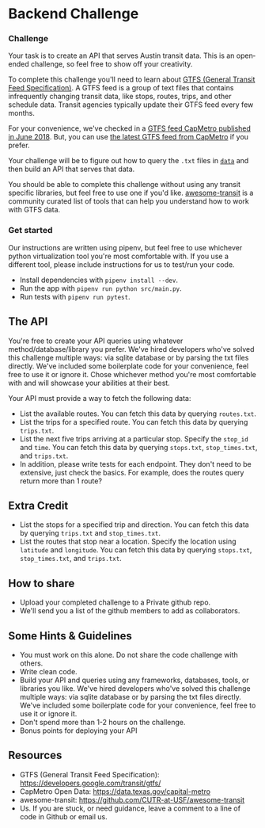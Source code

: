 # Backend Challenge

### Challenge

Your task is to create an API that serves Austin transit data. This is an open‐ended challenge, so feel free to show off your creativity.

To complete this challenge you'll need to learn about [GTFS (General Transit Feed Specification)](https://developers.google.com/transit/gtfs/). A GTFS feed is a group of text files that contains infrequently changing transit data, like stops, routes, trips, and other schedule data. Transit agencies typically update their GTFS feed every few months.

For your convenience, we've checked in a [GTFS feed CapMetro published in June 2018](./data). But, you can use [the latest GTFS feed from CapMetro](https://data.texas.gov/capital-metro) if you prefer.

Your challenge will be to figure out how to query the `.txt` files in [`data`](./data) and then build an API that serves that data.

You should be able to complete this challenge without using any transit specific libraries, but feel free to use one if you'd like. [awesome-transit](https://github.com/CUTR-at-USF/awesome-transit) is a community curated list of tools that can help you understand how to work with GTFS data.

### Get started

Our instructions are written using pipenv, but feel free to use whichever python virtualization tool you're most comfortable with. If you use a different tool, please include instructions for us to test/run your code.

- Install dependencies with `pipenv install --dev`.
- Run the app with `pipenv run python src/main.py`.
- Run tests with `pipenv run pytest`.

## The API

You're free to create your API queries using whatever method/database/library you prefer. We've hired developers who've solved this challenge multiple ways: via sqlite database or by parsing the txt files directly. We've included some boilerplate code for your convenience, feel free to use it or ignore it. Chose whichever method you're most comfortable with and will showcase your abilities at their best.

Your API must provide a way to fetch the following data:

- List the available routes. You can fetch this data by querying `routes.txt`.
- List the trips for a specified route. You can fetch this data by querying `trips.txt`.
- List the next five trips arriving at a particular stop. Specify the `stop_id` and `time`. You can fetch this data by querying `stops.txt`, `stop_times.txt`, and `trips.txt`.
- In addition, please write tests for each endpoint. They don't need to be extensive, just check the basics. For example, does the routes query return more than 1 route?

## Extra Credit
- List the stops for a specified trip and direction. You can fetch this data by querying `trips.txt` and `stop_times.txt`.
- List the routes that stop near a location. Specify the location using `latitude` and `longitude`. You can fetch this data by querying `stops.txt`, `stop_times.txt`, and `trips.txt`.

## How to share

- Upload your completed challenge to a Private github repo.
- We'll send you a list of the github members to add as collaborators.

## Some Hints & Guidelines

- You must work on this alone. Do not share the code challenge with others.
- Write clean code.
- Build your API and queries using any frameworks, databases, tools, or libraries you like. We've hired developers who've solved this challenge multiple ways: via sqlite database or by parsing the txt files directly. We've included some boilerplate code for your convenience, feel free to use it or ignore it.
- Don't spend more than 1-2 hours on the challenge.
- Bonus points for deploying your API

## Resources

- GTFS (General Transit Feed Specification): https://developers.google.com/transit/gtfs/
- CapMetro Open Data: https://data.texas.gov/capital-metro
- awesome-transit: https://github.com/CUTR-at-USF/awesome-transit
- Us. If you are stuck, or need guidance, leave a comment to a line of code in Github or email us.

